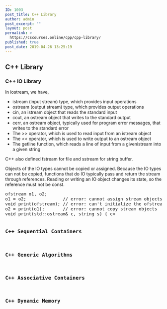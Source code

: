 ```yaml
---
ID: 1003
post_title: C++ Library
author: admin
post_excerpt: ""
layout: post
permalink: >
  https://cscourses.online/cpp/cpp-library/
published: true
post_date: 2019-04-26 13:25:19
---
```

<h2>C++ Library</h2>
<h3>C++ IO Library</h3>
<p>In iostream, we have,</p>
<ul>
<li>istream (input stream) type, which provides input operations</li>
<li>ostream (output stream) type, which provides output operations</li>
<li>cin, an istream object that reads the standard input</li>
<li>cout, an ostream object that writes to the standard output</li>
<li>cerr, an ostream object, typically used for program error messages, that writes to the standard error</li>
<li>The >> operator, which is used to read input from an istream object</li>
<li>The &lt;&lt; operator, which is used to write output to an ostream object</li>
<li>The getline function, which reads a line of input from a givenistream into a given string</li>
</ul>
<p>C++ also defined fstream for file and sstream for string buffer.</p>

<p>Objects of the IO types cannot be copied or assigned. Because the IO types can not be copied, functions that do IO typically pass and return the stream through references. Reading or writing an IO object changes its state, so the reference must not be const.</p>
<pre>
ofstream o1, o2;
o1 = o2;              // error: cannot assign stream objects
void print(ofstream); // error: can't initialize the ofstream parameter
o2 = print(o1);       // error: cannot copy stream objects
void print(std::ostream& c, string s) { c<<s; }
print(std::cout, "1");
</pre>



<h3>C++ Sequential Containers</h3>
<h3>C++ Generic Algorithms</h3>
<h3>C++ Associative Containers</h3>
<h3>C++ Dynamic Memory</h3>